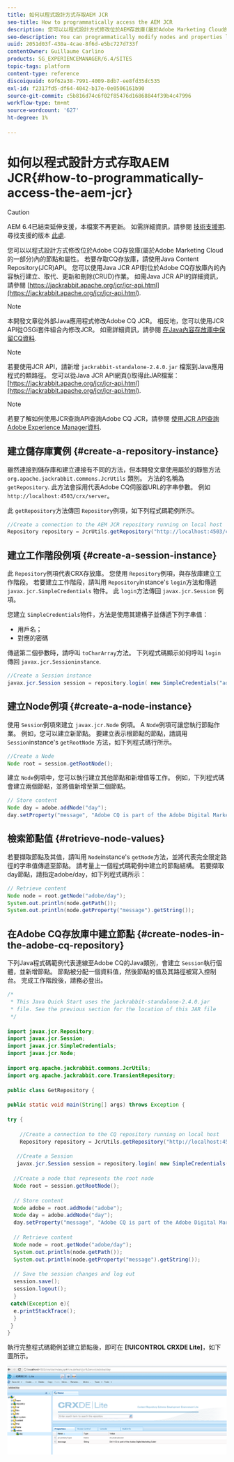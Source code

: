 ```yaml
---
title: 如何以程式設計方式存取AEM JCR
seo-title: How to programmatically access the AEM JCR
description: 您可以以程式設計方式修改位於AEM存放庫(屬於Adobe Marketing Cloud的一部分)內的節點和屬性
seo-description: You can programmatically modify nodes and properties located within the AEM repository, which is part of the Adobe Marketing Cloud
uuid: 2051d03f-430a-4cae-8f6d-e5bc727d733f
contentOwner: Guillaume Carlino
products: SG_EXPERIENCEMANAGER/6.4/SITES
topic-tags: platform
content-type: reference
discoiquuid: 69f62a38-7991-4009-8db7-ee8fd35dc535
exl-id: f2317fd5-df64-4042-b17e-0e0506161b90
source-git-commit: c5b816d74c6f02f85476d16868844f39b4c47996
workflow-type: tm+mt
source-wordcount: '627'
ht-degree: 1%

---
```


# 如何以程式設計方式存取AEM JCR{#how-to-programmatically-access-the-aem-jcr}

>[!CAUTION]
>
>AEM 6.4已結束延伸支援，本檔案不再更新。 如需詳細資訊，請參閱 [技術支援期](https://helpx.adobe.com//tw/support/programs/eol-matrix.html). 尋找支援的版本 [此處](https://experienceleague.adobe.com/docs/).

您可以以程式設計方式修改位於Adobe CQ存放庫(屬於Adobe Marketing Cloud的一部分)內的節點和屬性。 若要存取CQ存放庫，請使用Java Content Repository(JCR)API。 您可以使用Java JCR API對位於Adobe CQ存放庫內的內容執行建立、取代、更新和刪除(CRUD)作業。 如需Java JCR API的詳細資訊，請參閱 [https://jackrabbit.apache.org/jcr/jcr-api.html](https://jackrabbit.apache.org/jcr/jcr-api.html).

>[!NOTE]
>
>本開發文章從外部Java應用程式修改Adobe CQ JCR。 相反地，您可以使用JCR API從OSGi套件組合內修改JCR。 如需詳細資訊，請參閱 [在Java內容存放庫中保留CQ資料](https://helpx.adobe.com/experience-manager/using/persisting-cq-data-java-content1.html).

>[!NOTE]
>
>若要使用JCR API，請新增 `jackrabbit-standalone-2.4.0.jar` 檔案到Java應用程式的類路徑。 您可以從Java JCR API網頁()取得此JAR檔案： [https://jackrabbit.apache.org/jcr/jcr-api.html](https://jackrabbit.apache.org/jcr/jcr-api.html).

>[!NOTE]
>
>若要了解如何使用JCR查詢API查詢Adobe CQ JCR，請參閱 [使用JCR API查詢Adobe Experience Manager資料](https://helpx.adobe.com/experience-manager/using/querying-experience-manager-data-using1.html).

## 建立儲存庫實例 {#create-a-repository-instance}

雖然連接到儲存庫和建立連接有不同的方法，但本開發文章使用屬於的靜態方法 `org.apache.jackrabbit.commons.JcrUtils` 類別。 方法的名稱為 `getRepository`. 此方法會採用代表Adobe CQ伺服器URL的字串參數。 例如 `http://localhost:4503/crx/server`。

此 `getRepository`方法傳回 `Repository`例項，如下列程式碼範例所示。

```java
//Create a connection to the AEM JCR repository running on local host
Repository repository = JcrUtils.getRepository("http://localhost:4503/crx/server");
```

## 建立工作階段例項 {#create-a-session-instance}

此 `Repository`例項代表CRX存放庫。 您使用 `Repository`例項，與存放庫建立工作階段。 若要建立工作階段，請叫用 `Repository`instance&#39;s `login`方法和傳遞 `javax.jcr.SimpleCredentials` 物件。 此 `login`方法傳回 `javax.jcr.Session` 例項。

您建立 `SimpleCredentials`物件，方法是使用其建構子並傳遞下列字串值：

* 用戶名；
* 對應的密碼

傳遞第二個參數時，請呼叫 `toCharArray`方法。 下列程式碼顯示如何呼叫 `login`傳回 `javax.jcr.Sessioninstance`.

```java
//Create a Session instance
javax.jcr.Session session = repository.login( new SimpleCredentials("admin", "admin".toCharArray()));
```

## 建立Node例項 {#create-a-node-instance}

使用 `Session`例項來建立 `javax.jcr.Node` 例項。 A `Node`例項可讓您執行節點作業。 例如，您可以建立新節點。 要建立表示根節點的節點，請調用 `Session`instance&#39;s `getRootNode` 方法，如下列程式碼行所示。

```java
//Create a Node
Node root = session.getRootNode();
```

建立 `Node`例項中，您可以執行建立其他節點和新增值等工作。 例如，下列程式碼會建立兩個節點，並將值新增至第二個節點。

```java
// Store content 
Node day = adobe.addNode("day");
day.setProperty("message", "Adobe CQ is part of the Adobe Digital Marketing Suite!");
```

## 檢索節點值 {#retrieve-node-values}

若要擷取節點及其值，請叫用 `Node`instance&#39;s `getNode`方法，並將代表完全限定路徑的字串值傳遞至節點。 請考量上一個程式碼範例中建立的節點結構。 若要擷取day節點，請指定adobe/day，如下列程式碼所示：

```java
// Retrieve content
Node node = root.getNode("adobe/day");
System.out.println(node.getPath());
System.out.println(node.getProperty("message").getString());
```

## 在Adobe CQ存放庫中建立節點 {#create-nodes-in-the-adobe-cq-repository}

下列Java程式碼範例代表連線至Adobe CQ的Java類別，會建立 `Session`執行個體，並新增節點。 節點被分配一個資料值，然後節點的值及其路徑被寫入控制台。 完成工作階段後，請務必登出。

```java
/*
 * This Java Quick Start uses the jackrabbit-standalone-2.4.0.jar
 * file. See the previous section for the location of this JAR file
 */
 
import javax.jcr.Repository; 
import javax.jcr.Session; 
import javax.jcr.SimpleCredentials; 
import javax.jcr.Node; 
 
import org.apache.jackrabbit.commons.JcrUtils;
import org.apache.jackrabbit.core.TransientRepository;

public class GetRepository {

public static void main(String[] args) throws Exception { 
 
try { 
 
    //Create a connection to the CQ repository running on local host 
    Repository repository = JcrUtils.getRepository("http://localhost:4503/crx/server");
   
   //Create a Session
   javax.jcr.Session session = repository.login( new SimpleCredentials("admin", "admin".toCharArray())); 
 
  //Create a node that represents the root node
  Node root = session.getRootNode(); 
 
  // Store content 
  Node adobe = root.addNode("adobe"); 
  Node day = adobe.addNode("day"); 
  day.setProperty("message", "Adobe CQ is part of the Adobe Digital Marketing Suite!");

  // Retrieve content 
  Node node = root.getNode("adobe/day"); 
  System.out.println(node.getPath()); 
  System.out.println(node.getProperty("message").getString()); 
 
  // Save the session changes and log out
  session.save(); 
  session.logout();
  }
 catch(Exception e){
  e.printStackTrace();
  }
 } 
}
```

執行完整程式碼範例並建立節點後，即可在 **[!UICONTROL CRXDE Lite]**，如下圖所示。

![chlimage_1-68](assets/chlimage_1-68.png)
